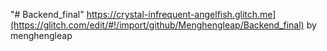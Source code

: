 "# Backend_final" 
https://crystal-infrequent-angelfish.glitch.me](https://glitch.com/edit/#!/import/github/Menghengleap/Backend_final)
by menghengleap

